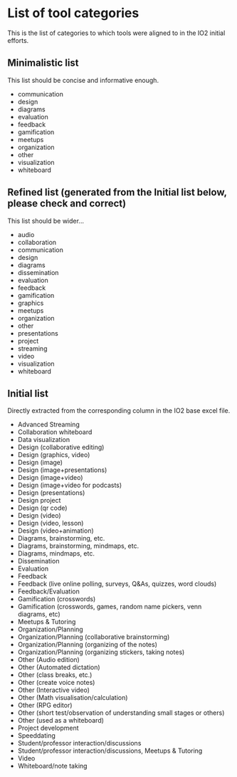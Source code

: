 # List of tool categories

This is the list of categories to which tools were aligned to in the
IO2 initial efforts.

## Minimalistic list

This list should be concise and informative enough. 

- communication
- design
- diagrams
- evaluation
- feedback
- gamification
- meetups
- organization
- other
- visualization
- whiteboard

## Refined list (generated from the Initial list below, please check and correct)

This list should be wider...


- audio
- collaboration
- communication
- design
- diagrams
- dissemination
- evaluation
- feedback
- gamification
- graphics
- meetups
- organization
- other
- presentations
- project
- streaming
- video
- visualization
- whiteboard

## Initial list

Directly extracted from the corresponding column in the IO2 base excel file.

- Advanced Streaming
- Collaboration whiteboard
- Data visualization
- Design (collaborative editing)
- Design (graphics, video)
- Design (image)
- Design (image+presentations)
- Design (image+video)
- Design (image+video for podcasts)
- Design (presentations)
- Design project
- Design (qr code)
- Design (video)
- Design (video, lesson)
- Design (video+animation)
- Diagrams, brainstorming, etc.
- Diagrams, brainstorming, mindmaps, etc.
- Diagrams, mindmaps, etc.
- Dissemination
- Evaluation
- Feedback
- Feedback (live online polling, surveys, Q&As, quizzes, word clouds)
- Feedback/Evaluation
- Gamification (crosswords)
- Gamification (crosswords, games, random name pickers, venn diagrams, etc)
- Meetups & Tutoring
- Organization/Planning
- Organization/Planning (collaborative brainstorming)
- Organization/Planning (organizing of the notes)
- Organization/Planning (organizing stickers, taking notes)
- Other (Audio edition)
- Other (Automated dictation)
- Other (class breaks, etc.)
- Other (create voice notes)
- Other (Interactive video)
- Other (Math visualisation/calculation)
- Other (RPG editor)
- Other (short test/observation of understanding small stages or others)
- Other (used as a whiteboard)
- Project development
- Speeddating
- Student/professor interaction/discussions
- Student/professor interaction/discussions, Meetups & Tutoring
- Video
- Whiteboard/note taking
